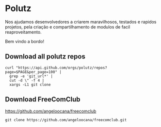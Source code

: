 # Polutz

Nos ajudamos desenvolvedores a criarem maravilhosos, testados e rapidos projetos, pela criação e compartilhamento de modulos de facil reaproveitamento. 

Bem vindo a bordo!



## Download all polutz repos
```
curl "https://api.github.com/orgs/polutz/repos?page=$PAGE&per_page=100" |
  grep -e 'git_url*' |
  cut -d \" -f 4 |
  xargs -L1 git clone
```

## Download FreeComClub 
https://github.com/angeloocana/freecomclub
```
git clone https://github.com/angeloocana/freecomclub.git
```
